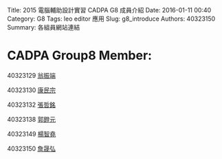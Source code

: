 Title: 2015 電腦輔助設計實習 CADPA G8 成員介紹
Date: 2016-01-11 00:40
Category: G8
Tags: leo editor 應用
Slug: g8_introduce
Authors: 40323150
Summary: 各組員網站連結
<h1>CADPA Group8 Member:</h1>

40323129 <a href="http://2015fallhw.github.io/2015fallcadpa/user/40323129">翁振端</a>

40323130 <a href="http://2015fallhw.github.io/2015fallcadpa/user/40323130">康民宗</a>

40323132 <a href="http://2015fallhw.github.io/2015fallcadpa/user/40323132">張哲銘</a>

40323138 <a href="http://2015fallhw.github.io/2015fallcadpa/user/40323138">郭鐙元</a>

40323149 <a href="http://2015fallhw.github.io/2015fallcadpa/user/40323149">楊智堯</a>

40323150 <a href="http://2015fallhw.github.io/2015fallcadpa/user/40323150">詹晟弘</a>
